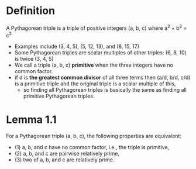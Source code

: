 # Definition

A Pythagorean triple is a triple of positive integers (a, b, c) where a<sup>2</sup> + b<sup>2</sup>  = c<sup>2</sup> 
* Examples include (3, 4, 5), (5, 12, 13), and (8, 15, 17)
* Some Pythagorean triples are scalar multiples of other triples: (6, 8, 10) is twice (3, 4, 5)
* We call a triple (a, b, c) **primitive** when the three integers have no common factor.
* if d is **the greatest common divisor** of all three terms then (a/d, b/d, c/d) is a primitive triple and the original triple is a scalar multiple of this,
   * so finding all Pythagorean triples is basically the same as finding all primitive Pythagorean triples.

# Lemma 1.1

For a Pythagorean triple (a, b, c), the following properties are equivalent:
* (1) a, b, and c have no common factor, i.e., the triple is primitive,
* (2) a, b, and c are pairwise relatively prime,
* (3) two of a, b, and c are relatively prime.
